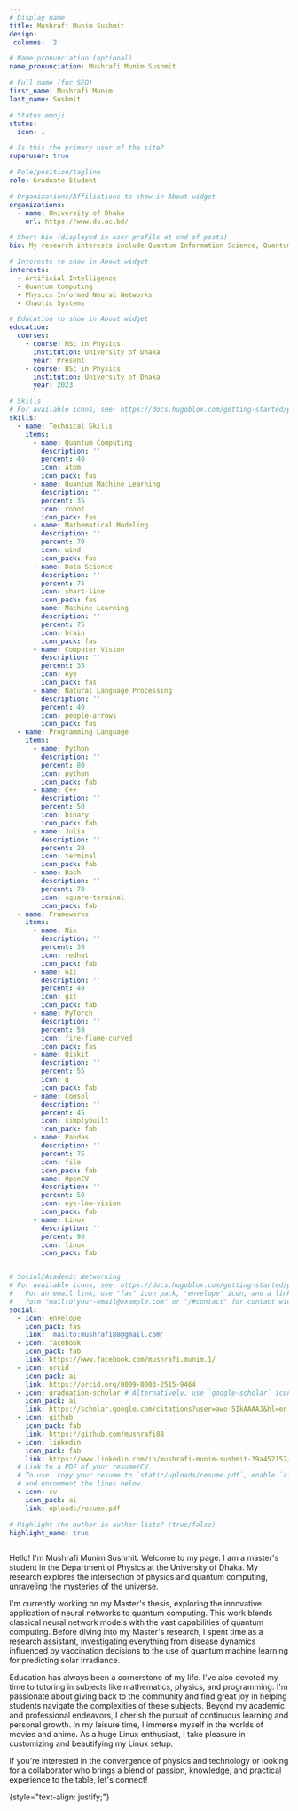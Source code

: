 ```yaml
---
# Display name
title: Mushrafi Munim Sushmit
design:
 columns: '2'

# Name pronunciation (optional)
name_pronunciation: Mushrafi Munim Sushmit

# Full name (for SEO)
first_name: Mushrafi Munim
last_name: Sushmit

# Status emoji
status:
  icon: ☕️

# Is this the primary user of the site?
superuser: true

# Role/position/tagline
role: Graduate Student

# Organizations/Affiliations to show in About widget
organizations:
  - name: University of Dhaka
    url: https://www.du.ac.bd/

# Short bio (displayed in user profile at end of posts)
bio: My research interests include Quantum Information Science, Quantum Computing and Machine Learning.

# Interests to show in About widget
interests:
  - Artificial Intelligence
  - Quantum Computing
  - Physics Informed Neural Networks
  - Chaotic Systems

# Education to show in About widget
education:
  courses:
    - course: MSc in Physics
      institution: University of Dhaka
      year: Present
    - course: BSc in Physics
      institution: University of Dhaka
      year: 2023

# Skills
# For available icons, see: https://docs.hugoblox.com/getting-started/page-builder/#icons
skills:
  - name: Technical Skills
    items:
      - name: Quantum Computing
        description: ''
        percent: 40
        icon: atom
        icon_pack: fas
      - name: Quantum Machine Learning 
        description: ''
        percent: 35
        icon: robot
        icon_pack: fas
      - name: Mathematical Modeling
        description: ''
        percent: 70
        icon: wind
        icon_pack: fas
      - name: Data Science
        description: ''
        percent: 75
        icon: chart-line
        icon_pack: fas
      - name: Machine Learning 
        description: ''
        percent: 75
        icon: brain
        icon_pack: fas
      - name: Computer Vision 
        description: ''
        percent: 35
        icon: eye
        icon_pack: fas
      - name: Natural Language Processing
        description: ''
        percent: 40
        icon: people-arrows
        icon_pack: fas
  - name: Programming Language 
    items:
      - name: Python
        description: ''
        percent: 80
        icon: python
        icon_pack: fab
      - name: C++
        description: ''
        percent: 50
        icon: binary
        icon_pack: fab
      - name: Julia
        description: ''
        percent: 20
        icon: terminal
        icon_pack: fab
      - name: Bash
        description: ''
        percent: 70
        icon: square-terminal
        icon_pack: fab
  - name: Frameworks
    items:
      - name: Nix
        description: ''
        percent: 30
        icon: redhat
        icon_pack: fab
      - name: Git
        description: ''
        percent: 40
        icon: git
        icon_pack: fab
      - name: PyTorch
        description: ''
        percent: 50
        icon: fire-flame-curved
        icon_pack: fas
      - name: Qiskit
        description: ''
        percent: 55
        icon: q
        icon_pack: fab
      - name: Comsol
        description: ''
        percent: 45
        icon: simplybuilt
        icon_pack: fab
      - name: Pandas
        description: ''
        percent: 75
        icon: file
        icon_pack: fab
      - name: OpenCV
        description: ''
        percent: 50
        icon: eye-low-vision
        icon_pack: fab
      - name: Linux
        description: ''
        percent: 90
        icon: linux
        icon_pack: fab


# Social/Academic Networking
# For available icons, see: https://docs.hugoblox.com/getting-started/page-builder/#icons
#   For an email link, use "fas" icon pack, "envelope" icon, and a link in the
#   form "mailto:your-email@example.com" or "/#contact" for contact widget.
social:
  - icon: envelope
    icon_pack: fas
    link: 'mailto:mushrafi88@gmail.com'
  - icon: facebook
    icon_pack: fab
    link: https://www.facebook.com/mushrafi.munim.1/
  - icon: orcid
    icon_pack: ai
    link: https://orcid.org/0009-0003-2515-9464
  - icon: graduation-scholar # Alternatively, use `google-scholar` icon from `ai` icon pack
    icon_pack: ai
    link: https://scholar.google.com/citations?user=awo_5IkAAAAJ&hl=en
  - icon: github
    icon_pack: fab
    link: https://github.com/mushrafi88
  - icon: linkedin
    icon_pack: fab
    link: https://www.linkedin.com/in/mushrafi-munim-sushmit-39a452152/
  # Link to a PDF of your resume/CV.
  # To use: copy your resume to `static/uploads/resume.pdf`, enable `ai` icons in `params.yaml`,
  # and uncomment the lines below.
  - icon: cv
    icon_pack: ai
    link: uploads/resume.pdf

# Highlight the author in author lists? (true/false)
highlight_name: true
---
```


Hello! I'm Mushrafi Munim Sushmit. Welcome to my page. I am a master's student in the Department of Physics at the University of Dhaka. My research explores the intersection of physics and quantum computing, unraveling the mysteries of the universe. 

I'm currently working on my Master's thesis, exploring the innovative application of neural networks to quantum computing. This work blends classical neural network models with the vast capabilities of quantum computing. Before diving into my Master's research, I spent time as a research assistant, investigating everything from disease dynamics influenced by vaccination decisions to the use of quantum machine learning for predicting solar irradiance.

Education has always been a cornerstone of my life. I've also devoted my time to tutoring in subjects like mathematics, physics, and programming. I'm passionate about giving back to the community and find great joy in helping students navigate the complexities of these subjects. Beyond my academic and professional endeavors, I cherish the pursuit of continuous learning and personal growth. In my leisure time, I immerse myself in the worlds of movies and anime. As a huge Linux enthusiast, I take pleasure in customizing and beautifying my Linux setup. 

If you're interested in the convergence of physics and technology or looking for a collaborator who brings a blend of passion, knowledge, and practical experience to the table, let's connect!

{style="text-align: justify;"}
